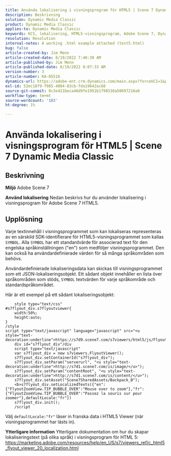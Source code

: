 ```yaml
---
title: Använda lokalisering i visningsprogram för HTML5 | Scene 7 Dynamic Media Classic
description: Beskrivning
solution: Dynamic Media Classic
product: Dynamic Media Classic
applies-to: Dynamic Media Classic
keywords: KCS, lokalisering, HTML5-visningsprogram, Adobe Scene 7, Dynamic Media Classic
resolution: Resolution
internal-notes: A working .html example attached (test5.html)
bug: false
article-created-by: Jim Menn
article-created-date: 8/19/2022 7:40:39 AM
article-published-by: Jim Menn
article-published-date: 8/19/2022 8:07:33 AM
version-number: 3
article-number: KA-05516
dynamics-url: https://adobe-ent.crm.dynamics.com/main.aspx?forceUCI=1&pagetype=entityrecord&etn=knowledgearticle&id=37f9dc35-921f-ed11-b83e-0022480866ad
exl-id: 52ec18f9-f985-4004-83cb-fda19642ac68
source-git-commit: 0c3e421beca46d9fe1952b1f98538a50697216a0
workflow-type: tm+mt
source-wordcount: '183'
ht-degree: 1%

---
```


# Använda lokalisering i visningsprogram för HTML5 | Scene 7 Dynamic Media Classic

## Beskrivning


<b>Miljö</b>
Adobe Scene 7

<b>Använd lokalisering</b>
Nedan beskrivs hur du använder lokalisering i visningsprogram för Adobe Scene 7 HTML5.




## Upplösning


Varje textinnehåll i visningsprogrammet som kan lokaliseras representeras av en särskild SDK-identifierare för HTML5-visningsprogrammet som kallas `SYMBOL`.
Alla `SYMBOL` har ett standardvärde för associerad text för den engelska språkinställningen (&quot;en&quot;) som medföljer visningsprogrammet. Den kan också ha användardefinierade värden för så många språkområden som behövs.

Användardefinierade lokaliseringsdata kan skickas till visningsprogrammet som ett JSON-lokaliseringsobjekt.
Ett sådant objekt innehåller en lista över språkområden som stöds, `SYMBOL` textvärden för varje språkområde och standardspråkområdet.

Här är ett exempel på ett sådant lokaliseringsobjekt:

```
    style type="text/css"
#s7flyout_div.s7flyoutviewer{
    width:50%;
    height:auto;
}
/style
script type="text/javascript" language="javascript" src="<u style="text-decoration:underline">https://s7d9.scene7.com/s7viewers/html5/js/FlyoutViewer.js</u>"/script
    div id="s7flyout_div"/div
    script type="text/javascript"
    var s7flyout_div = new s7viewers.FlyoutViewer();
    s7flyout_div.setContainerId("s7flyout_div");
    s7flyout_div.setParam("serverurl", "<u style="text-decoration:underline">http://s7d1.scene7.com/is/image/</u>");
    s7flyout_div.setParam("contentRoot", "<u style="text-decoration:underline">http://s7d1.scene7.com/is/content/</u>");
    s7flyout_div.setAsset("Scene7SharedAssets/Backpack_B");
    <b>s7flyout_div.setLocalizedTexts({"en":{"FlyoutZoomView.TIP_BUBBLE_OVER":"Mouse over to zoom"},"fr":{"FlyoutZoomView.TIP_BUBBLE_OVER":"Passez la souris sur pour zoomer"},defaultLocale:"fr"})
    s7flyout_div.init();
    /script
```

Välj `defaultLocale:"fr"` läser in franska data i HTML5 Viewer (när visningsprogrammet har lästs in).

<b>Ytterligare information</b>
Ytterligare dokumentation om hur du skapar lokaliseringstext (på olika språk) i visningsprogram för HTML 5: https://marketing.adobe.com/resources/help/en_US/s7/viewers_ref/c_html5_flyout_viewer_20_localization.html

